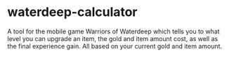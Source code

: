 # waterdeep-calculator
A tool for the mobile game Warriors of Waterdeep which tells you to what level you can upgrade an item, the gold and item amount cost, as well as the final experience gain. 
All based on your current gold and item amount.
